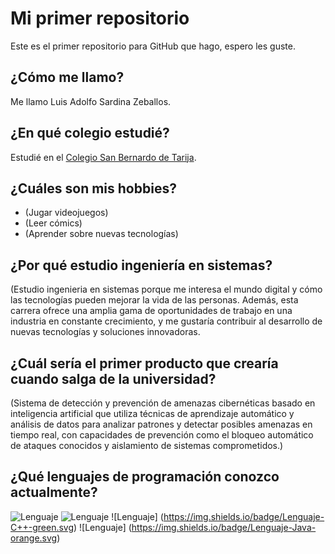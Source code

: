 # Mi primer repositorio
Este es el primer repositorio para GitHub que hago, espero les guste.

## ¿Cómo me llamo?
Me llamo Luis Adolfo Sardina Zeballos.

## ¿En qué colegio estudié?
Estudié en el [Colegio San Bernardo de Tarija](https://cosabe.edu.bo/).

## ¿Cuáles son mis hobbies?
* (Jugar videojuegos)
* (Leer cómics)
* (Aprender sobre nuevas tecnologías)

## ¿Por qué estudio ingeniería en sistemas?
(Estudio ingenieria en sistemas porque me interesa el mundo digital y cómo las tecnologías pueden mejorar la vida de las personas. Además, esta carrera ofrece una amplia gama de oportunidades de trabajo en una industria en constante crecimiento, y me gustaría contribuir al desarrollo de nuevas tecnologías y soluciones innovadoras.

## ¿Cuál sería el primer producto que crearía cuando salga de la universidad?
(Sistema de detección y prevención de amenazas cibernéticas basado en inteligencia artificial que utiliza técnicas de aprendizaje automático y análisis de datos para analizar patrones y detectar posibles amenazas en tiempo real, con capacidades de prevención como el bloqueo automático de ataques conocidos y aislamiento de sistemas comprometidos.)

## ¿Qué lenguajes de programación conozco actualmente?
![Lenguaje](https://img.shields.io/badge/Lenguaje-Python-red.svg)
![Lenguaje](https://img.shields.io/badge/Lenguaje-Lua-blue.svg)
![Lenguaje] (https://img.shields.io/badge/Lenguaje-C++-green.svg)
![Lenguaje] (https://img.shields.io/badge/Lenguaje-Java-orange.svg)

